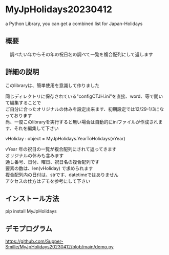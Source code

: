 # MyJpHolidays20230412
a Python Library, you can get a combined list for Japan-Holidays


## 概要
　調べたい年からその年の祝日名の調べて一覧を複合配列にして返します<br>
 
##  詳細の説明<br>
このlibraryは、簡単使用を意識して作りました  

同じディレクトリに保存されている"configCTJH.ini"を直接、word、等で開いて編集することで  
ご自分に合ったオリジナルの休みを設定出来ます、初期設定では12/29-1/3になっております  
尚、一度このlibraryを実行すると無い場合は自動的にiniファイルが作成されます、それを編集して下さい  
 
vHoliday : object = MyJpHolidays.YearToHolidays(vYear)  

vYear 年の祝日の一覧が複合配列にされて返ってきます  
オリジナルの休みも含みます  
通し番号、日付、曜日、祝日名の複合配列です  
要素の数は、len(vHoliday) で求められます  
複合配列内の日付は、strです、datetimeではありません  
アクセスの仕方はデモを参考にして下さい   

## インストール方法  
pip install MyJpHolidays  

## デモプログラム<br>
https://github.com/Supper-Smille/MyJpHolidays20230412/blob/main/demo.py
 
    
